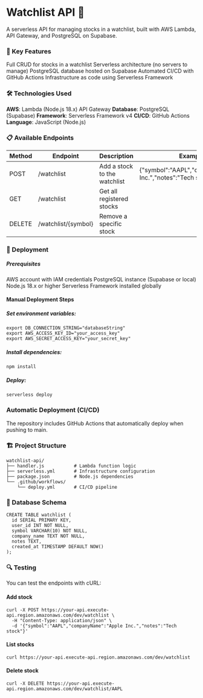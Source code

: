 # Watchlist API 🚀

A serverless API for managing stocks in a watchlist, built with AWS Lambda, API Gateway, and PostgreSQL on Supabase.

### 🌟 Key Features

Full CRUD for stocks in a watchlist
Serverless architecture (no servers to manage)
PostgreSQL database hosted on Supabase
Automated CI/CD with GitHub Actions
Infrastructure as code using Serverless Framework

### 🛠 Technologies Used

**AWS**:
Lambda (Node.js 18.x)
API Gateway
**Database**: PostgreSQL (Supabase)
**Framework**: Serverless Framework v4
**CI/CD**: GitHub Actions
**Language**: JavaScript (Node.js)

### 📋 Available Endpoints

|Method   |  Endpoint |  Description | Example Body |
| ------------ | ------------ | ------------ | ------------ |
|  POST | /watchlist  |  Add a stock to the watchlist | {"symbol":"AAPL","companyName":"Apple Inc.","notes":"Tech stock"}  |
| GET  |  /watchlist | Get all registered stocks  |   |
| DELETE  |  /watchlist/{symbol} | Remove a specific stock  |   |

### 🚀 Deployment

##### Prerequisites

AWS account with IAM credentials
PostgreSQL instance (Supabase or local)
Node.js 18.x or higher
Serverless Framework installed globally

#### Manual Deployment Steps

##### Set environment variables:
    export DB_CONNECTION_STRING="databaseString"
    export AWS_ACCESS_KEY_ID="your_access_key"
    export AWS_SECRET_ACCESS_KEY="your_secret_key"
##### Install dependencies:
    npm install
##### Deploy:
    serverless deploy
	
### Automatic Deployment (CI/CD)

The repository includes GitHub Actions that automatically deploy when pushing to main.

### 🏗 Project Structure
    
    watchlist-api/
    ├── handler.js           # Lambda function logic
    ├── serverless.yml       # Infrastructure configuration
    ├── package.json         # Node.js dependencies
    └── .github/workflows/
        └── deploy.yml       # CI/CD pipeline
    
### 💾 Database Schema

    CREATE TABLE watchlist (
      id SERIAL PRIMARY KEY,
      user_id INT NOT NULL,
      symbol VARCHAR(10) NOT NULL,
      company_name TEXT NOT NULL,
      notes TEXT,
      created_at TIMESTAMP DEFAULT NOW()
    );

### 🔍 Testing

You can test the endpoints with cURL:


#### Add stock
    curl -X POST https://your-api.execute-api.region.amazonaws.com/dev/watchlist \
      -H "Content-Type: application/json" \
      -d '{"symbol":"AAPL","companyName":"Apple Inc.","notes":"Tech stock"}'

#### List stocks
    curl https://your-api.execute-api.region.amazonaws.com/dev/watchlist

#### Delete stock
    curl -X DELETE https://your-api.execute-api.region.amazonaws.com/dev/watchlist/AAPL
